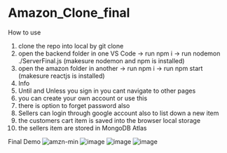 # Amazon_Clone_final
How to use
1. clone the repo into local by git clone <address>
2. open the backend folder in one VS Code -> run npm i -> run nodemon ./ServerFinal.js (makesure nodemon and npm is installed)
3. open the amazon folder in another -> run npm i -> run npm start (makesure reactjs is installed)
4. Info
5. Until and Unless you sign in you cant navigate to other pages
6. you can create your own account or use this
7. there is option to forget password also
8. Sellers can login through google account also to list down a new item
9. the customers cart item is saved into the browser local storage
10. the sellers item are stored in MongoDB Atlas

 Final Demo
 ![amzn-min](https://github.com/ArindamDutta02082001/Amazon_Clone_final/assets/83761396/240af78c-991c-4f15-a454-b45589901c3d)
 ![image](https://github.com/ArindamDutta02082001/Amazon_Clone_final/assets/83761396/04d3fdc3-3df0-4286-9938-3130e8a46fdf)
 ![image](https://github.com/ArindamDutta02082001/Amazon_Clone_final/assets/83761396/f798c1a3-1086-4433-b7f0-ddabee610c04)
 ![image](https://github.com/ArindamDutta02082001/Amazon_Clone_final/assets/83761396/4a753b02-868a-48c8-b2fe-bef58a242301)

